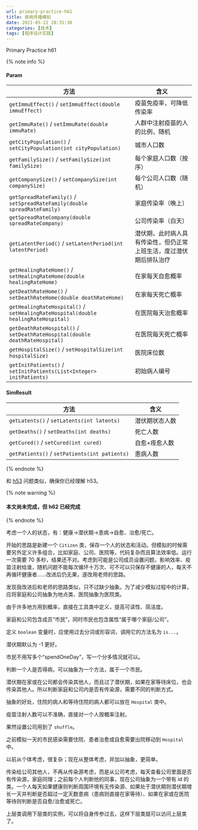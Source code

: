 ```yaml
---
url: primary-practice-h61
title: 疾病传播模拟
date: 2021-05-22 20:35:30
categories: [技术]
tags: [程序设计实践]
---
```


Primary Practice h61

<!--more-->

{% note info %}

#### Param

| 方法                                                         | 含义                                                         |
| ------------------------------------------------------------ | ------------------------------------------------------------ |
| `getImmuEffect()` / `setImmuEffect(double immuEffect)`       | 疫苗免疫率，可降低传染率                                     |
| `getImmuRate()` / `setImmuRate(double immuRate)`             | 人群中注射疫苗的人的比例，随机                               |
| `getCityPopulation()` / `setCityPopulation(int cityPopulation)` | 城市人口数                                                   |
| `getFamilySize()` / `setFamilySize(int familySize)`          | 每个家庭人口数（按序）                                       |
| `getCompanySize()` / `setCompanySize(int companySize)`       | 每个公司人口数（随机）                                       |
| `getSpreadRateFamily()` / `setSpreadRateFamily(double spreadRateFamily)` | 家庭传染率（晚上）                                           |
| `getSpreadRateCompany(double spreadRateCompany)`             | 公司传染率（白天）                                           |
| `getLatentPeriod()` / `setLatentPeriod(int latentPeriod)`    | 潜伏期，此时病人具有传染性，但仍正常上班生活，度过潜伏期后排队治疗 |
| `getHealingRateHome()` / `setHealingRateHome(double healingRateHome)` | 在家每天自愈概率                                             |
| `getDeathRateHome()` / `setDeathRateHome(double deathRateHome)` | 在家每天死亡概率                                             |
| `getHealingRateHospital()` / `setHealingRateHospital(double healingRateHospital)` | 在医院每天治愈概率                                           |
| `getDeathRateHospital()` / `setDeathRateHospital(double deathRateHospital)` | 在医院每天死亡概率                                           |
| `getHospitalSize()` / `setHospitalSize(int hospitalSize)`    | 医院床位数                                                   |
| `getInitPatients()` / `setInitPatients(List<Integer> initPatients)` | 初始病人编号                                                 |

#### SimResult

| 方法                                          | 含义           |
| --------------------------------------------- | -------------- |
| `getLatents()` / `setLatents(int latents)`    | 潜伏期状态人数 |
| `getDeaths()` / `setDeaths(int deaths)`       | 死亡人数       |
| `getCured()` / `setCured(int cured)`          | 自愈+痊愈人数  |
| `getPatients()` / `setPatients(int patients)` | 患病人数       |

{% endnote %}

和 [h53](https://superpung.com/primary-practice-h53) 问题类似，确保你已经理解 h53。

{% note warning %}

#### 本文尚未完成，但 h62 已经完成

{% endnote %}

考虑一个人的状态，有：健康->潜伏期->患病->自愈、治愈/死亡。

开始的思路是新建一个 `Citizen` 类，保存一个人的状态和活动。但模拟的时候需要另外定义许多组合，比如家庭、公司、医院等，代码复杂而且算法效率低。运行一次需要 70 多秒，结果还不对。考虑到可能是公司成员设置问题，影响效率、疫苗注射给谁，随机问题不能每次循环十万次、可不可以只保存不健康的人，每天不再循环健康者……改进后仍无果，遂改用老师的思路。

发现我改进后和老师的思路类似，只不过缺少抽象。为了减少模拟过程中的计算，应将家庭和公司抽象为地点类、医院抽象为医院类。

由于许多地方用到概率，直接在工具类中定义，提高可读性、简洁度。

家庭和公司包含成员“市民”，同时市民也包含属性“属于哪个家庭/公司”。

定义 `boolean` 变量时，应使用过去分词或形容词，调用它的方法名为 `is...`。

潜伏期默认为 -1 更好。

市民不用写多个“spendOneDay”，写一个分多情况就可以。

判断一个人是否得病，可以抽象为一个方法，属于一个市民。

潜伏期在家或在公司都会传染其他人，而且过了潜伏期，如果在家等待床位，也会传染其他人。所以判断家庭和公司内是否有传染源，需要不同的判断方式。

抽象的好处，住院的病人和等待住院的病人都可以放在 `Hospital` 类中。

疫苗注射人数可以不准确，直接对一个人按概率注射。

果然设置公司用到了 `shuffle`。

之前模拟一天的市民感染需要住院、患者治愈或自愈需要出院移动到 `Hospital` 中。

以前从个体考虑，很复杂；现在从整体考虑，并加以抽象，更简单。

传染给公司其他人，不再从传染源考虑，而是从公司考虑，每天查看公司里面是否有传染源，家庭同理；之前每个人判断他的同事，现在公司抽象为一个带有 id 的类。一个人每天如果健康则判断周围环境有无传染源、如果处于潜伏期则潜伏期增长一天并判断是否超过一定天数患病（患病则直接在家等待）、如果在家或在医院等待则判断是否自愈/治愈或死亡。

上层类调用下层类的实例，可以将自身传参过去，这样下层类就可以访问上层类了。
